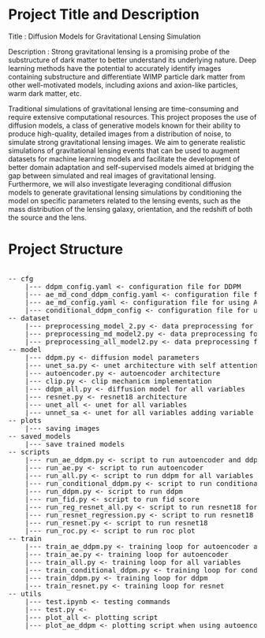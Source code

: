 # Project Title and Description

Title : Diffusion Models for Gravitational Lensing Simulation

Description : Strong gravitational lensing is a promising probe of the substructure of dark matter to better understand its underlying nature. Deep learning methods have the potential to accurately identify images containing substructure and differentiate WIMP particle dark matter from other well-motivated models, including axions and axion-like particles, warm dark matter, etc.

Traditional simulations of gravitational lensing are time-consuming and require extensive computational resources. This project proposes the use of diffusion models, a class of generative models known for their ability to produce high-quality, detailed images from a distribution of noise, to simulate strong gravitational lensing images. We aim to generate realistic simulations of gravitational lensing events that can be used to augment datasets for machine learning models and facilitate the development of better domain adaptation and self-supervised models aimed at bridging the gap between simulated and real images of gravitational lensing. Furthermore, we will also investigate leveraging conditional diffusion models to generate gravitational lensing simulations by conditioning the model on specific parameters related to the lensing events, such as the mass distribution of the lensing galaxy, orientation, and the redshift of both the source and the lens.

# Project Structure
<pre>

-- cfg      
    |--- ddpm_config.yaml <- configuration file for DDPM   
    |--- ae_md_cond_ddpm_config.yaml <- configuration file for using Autoencoder and DDPM   
    |--- ae_md_config.yaml <- configuration file for using Autoencoder and DDPM   
    |--- conditional_ddpm_config <- configuration file for using all variables       
-- dataset     
    |--- preprocessing_model_2.py <- data preprocessing for model 2   .   
    |--- preprocessing_md_model2.py <- data preprocessing for mass distribution  
    |--- preprocessing_all_model2.py <- data preprocessing for all variables    
-- model    
    |--- ddpm.py <- diffusion model parameters    
    |--- unet_sa.py <- unet architecture with self attention     
    |--- autoencoder.py <- autoencoder architecture  
    |--- clip.py <- clip mechanicm implementation  
    |--- ddpm_all.py <- diffusion model for all variables  
    |--- resnet.py <- resnet18 architecture  
    |--- unet_all <- unet for all variables  
    |--- unnet_sa <- unet for all variables adding variable embedding separetely  
-- plots     
    |--- saving images     
-- saved_models    
    |--- save trained models     
-- scripts   
    |--- run_ae_ddpm.py <- script to run autoencoder and ddpm  
    |--- run_ae.py <- script to run autoencoder  
    |--- run_all.py <- script to run ddpm for all variables   
    |--- run_conditional_ddpm.py <- script to run conditional ddpm   
    |--- run_ddpm.py <- script to run ddpm   
    |--- run_fid.py <- script to run fid score  
    |--- run_reg_resnet_all.py <- script to run resnet18 for all variables  
    |--- run_resnet_regression.py <- script to run resnet18 for regression  
    |--- run_resnet.py <- script to run resnet18  
    |--- run_roc.py <- script to run roc plot       
-- train      
    |--- train_ae_ddpm.py <- training loop for autoencoder and ddpm  
    |--- train_ae.py <- training loop for autoencoder  
    |--- train_all.py <- training loop for all variables  
    |--- train_conditional_ddpm.py <- training loop for conditional ddpm  
    |--- train_ddpm.py <- training loop for ddpm  
    |--- train_resnet.py <- training loop for resnet     
-- utils      
    |--- test.ipynb <- testing commands    
    |--- test.py <-   
    |--- plot_all <- plotting script  
    |--- plot_ae_ddpm <- plotting script when using autoencoder and ddpm  

</pre>


